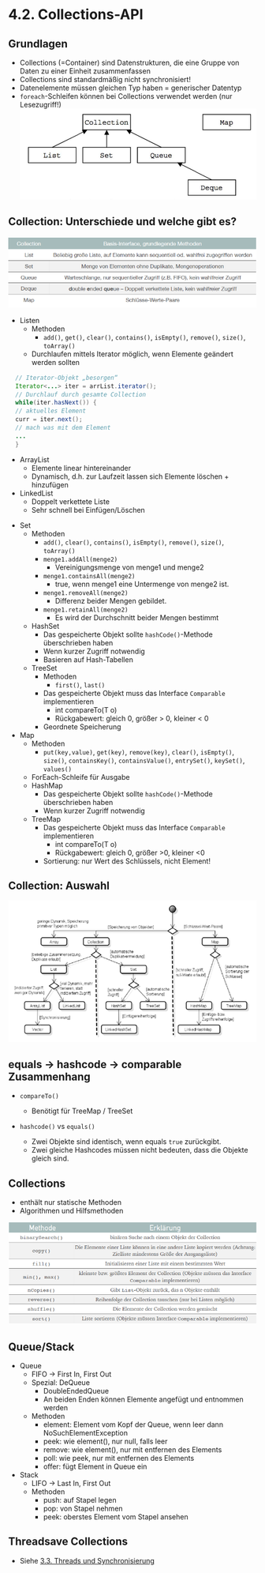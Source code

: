 # 4.2. Collections-API

## Grundlagen
* Collections (=Container) sind Datenstrukturen, die eine Gruppe von Daten zu einer Einheit zusammenfassen
* Collections sind standardmäßig nicht synchronisiert!
* Datenelemente müssen gleichen Typ haben = generischer Datentyp
* `foreach`-Schleifen können bei Collections verwendet werden (nur Lesezugriff!)
![](./CollectionsInterface.jpg)

## Collection: Unterschiede und welche gibt es?
![](./CollectionDifference.png)

* Listen
  - Methoden
    - `add()`, `get()`, `clear()`, `contains()`, `isEmpty()`, `remove()`, `size()`, `toArray()`
  - Durchlaufen mittels Iterator möglich, wenn Elemente geändert werden sollten
```java
  // Iterator-Objekt „besorgen“
  Iterator<...> iter = arrList.iterator();
  // Durchlauf durch gesamte Collection
  while(iter.hasNext()) {
  // aktuelles Element
  curr = iter.next();
  // mach was mit dem Element
  ...
  }
```
  - ArrayList
    - Elemente linear hintereinander
    - Dynamisch, d.h. zur Laufzeit lassen sich Elemente löschen + hinzufügen
  - LinkedList
    - Doppelt verkettete Liste
    - Sehr schnell bei Einfügen/Löschen

* Set
  - Methoden
    - `add()`, `clear()`, `contains()`, `isEmpty()`, `remove()`, `size()`, `toArray()`
    - `menge1.addAll(menge2)`
      - Vereinigungsmenge von menge1 und menge2
    - `menge1.containsAll(menge2)`
      - true, wenn menge1 eine Untermenge von menge2 ist.
    - `menge1.removeAll(menge2)`
      - Differenz beider Mengen gebildet.
    - `menge1.retainAll(menge2)`
      - Es wird der Durchschnitt beider Mengen bestimmt
  - HashSet
    - Das gespeicherte Objekt sollte `hashCode()`-Methode überschrieben haben
    - Wenn kurzer Zugriff notwendig
    - Basieren auf Hash-Tabellen
  - TreeSet
    - Methoden
      - `first()`, `last()`
    - Das gespeicherte Objekt muss das Interface `Comparable` implementieren
      - int compareTo(T o)
      - Rückgabewert: gleich 0, größer > 0, kleiner < 0
    - Geordnete Speicherung
* Map
  - Methoden
    - `put(key,value)`, `get(key)`, `remove(key)`, `clear()`, `isEmpty()`, `size()`, `containsKey()`, `containsValue()`, `entrySet()`, `keySet()`, `values()`
  - ForEach-Schleife für Ausgabe
  - HashMap
    - Das gespeicherte Objekt sollte `hashCode()`-Methode überschrieben haben
    - Wenn kurzer Zugriff notwendig
  - TreeMap
    - Das gespeicherte Objekt muss das Interface `Comparable` implementieren
      - int compareTo(T o)
      - Rückgabewert: gleich 0, größer >0, kleiner <0
    - Sortierung: nur Wert des Schlüssels, nicht Element!

## Collection: Auswahl
![](./CollectionAuswahl.png)

## equals -> hashcode -> comparable Zusammenhang
* `compareTo()`
  * Benötigt für TreeMap / TreeSet

* `hashcode()` vs `equals()`
  * Zwei Objekte sind identisch, wenn equals `true` zurückgibt.
  * Zwei gleiche Hashcodes müssen nicht bedeuten, dass die Objekte gleich sind.

## Collections
* enthält nur statische Methoden
* Algorithmen und Hilfsmethoden


![](./Collections.png)

## Queue/Stack
* Queue
  - FIFO -> First In, First Out
  - Spezial: DeQueue
    - DoubleEndedQueue
    - An beiden Enden können Elemente angefügt und entnommen werden
  - Methoden
    - element: Element vom Kopf der Queue, wenn leer dann NoSuchElementException
    - peek: wie element(), nur null, falls leer
    - remove: wie element(), nur mit entfernen des Elements
    - poll: wie peek, nur mit entfernen des Elements
    - offer: fügt Element in Queue ein
* Stack
  - LIFO -> Last In, First Out
  - Methoden
    - push: auf Stapel legen
    - pop: von Stapel nehmen
    - peek: oberstes Element vom Stapel ansehen


## Threadsave Collections
* Siehe [3.3. Threads und Synchronisierung](../thema03/kap03.md)
